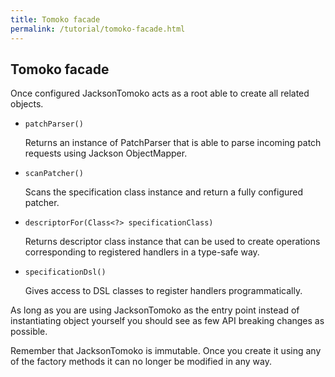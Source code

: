 ```yaml
---
title: Tomoko facade
permalink: /tutorial/tomoko-facade.html
---
```

## Tomoko facade

Once configured JacksonTomoko acts as a root able to create all related objects.

* `patchParser()`

   Returns an instance of PatchParser that is able to parse incoming patch requests using Jackson ObjectMapper.

* `scanPatcher()`

   Scans the specification class instance and return a fully configured patcher.

* `descriptorFor(Class<?> specificationClass)`

   Returns descriptor class instance that can be used to create operations corresponding to registered handlers in a type-safe way.

* `specificationDsl()`

   Gives access to DSL classes to register handlers programmatically.

As long as you are using JacksonTomoko as the entry point instead of instantiating object yourself you should see as few API breaking changes as possible.

Remember that JacksonTomoko is immutable. Once you create it using any of the factory methods it can no longer be modified in any way.
